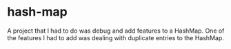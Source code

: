 # hash-map
A project that I had to do was debug and add features to a HashMap.
One of the features I had to add was dealing with duplicate entries to the HashMap.

